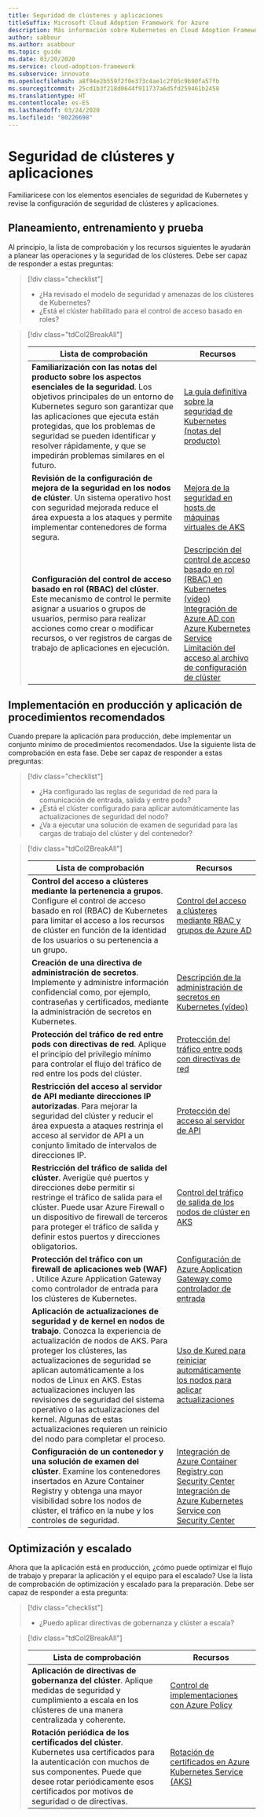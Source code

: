 ```yaml
---
title: Seguridad de clústeres y aplicaciones
titleSuffix: Microsoft Cloud Adoption Framework for Azure
description: Más información sobre Kubernetes en Cloud Adoption Framework para la seguridad de clústeres y aplicaciones.
author: sabbour
ms.author: asabbour
ms.topic: guide
ms.date: 03/20/2020
ms.service: cloud-adoption-framework
ms.subservice: innovate
ms.openlocfilehash: a8f94e2b559f2f0e373c4ae1c2f05c9b90fa57fb
ms.sourcegitcommit: 25cd1b3f218d0644f911737a6d5fd259461b2458
ms.translationtype: HT
ms.contentlocale: es-ES
ms.lasthandoff: 03/24/2020
ms.locfileid: "80226698"
---
```

# <a name="cluster-and-application-security"></a>Seguridad de clústeres y aplicaciones

Familiarícese con los elementos esenciales de seguridad de Kubernetes y revise la configuración de seguridad de clústeres y aplicaciones.

## <a name="plan-train-and-proof"></a>Planeamiento, entrenamiento y prueba

Al principio, la lista de comprobación y los recursos siguientes le ayudarán a planear las operaciones y la seguridad de los clústeres. Debe ser capaz de responder a estas preguntas:

> [!div class="checklist"]
>
> - ¿Ha revisado el modelo de seguridad y amenazas de los clústeres de Kubernetes?
> - ¿Está el clúster habilitado para el control de acceso basado en roles?

<!-- markdownlint-disable MD033 -->

> [!div class="tdCol2BreakAll"]
>
> | Lista de comprobación  | Recursos |
> |------------------------------------------------------------------|-----------------------------------------------------------------|
> | **Familiarización con las notas del producto sobre los aspectos esenciales de la seguridad**. Los objetivos principales de un entorno de Kubernetes seguro son garantizar que las aplicaciones que ejecuta están protegidas, que los problemas de seguridad se pueden identificar y resolver rápidamente, y que se impedirán problemas similares en el futuro. | [La guía definitiva sobre la seguridad de Kubernetes (notas del producto)](https://clouddamcdnprodep.azureedge.net/gdc/gdc8LXmoZ/original)     |
> | **Revisión de la configuración de mejora de la seguridad en los nodos de clúster**. Un sistema operativo host con seguridad mejorada reduce el área expuesta a los ataques y permite implementar contenedores de forma segura. | [Mejora de la seguridad en hosts de máquinas virtuales de AKS](https://docs.microsoft.com/azure/aks/security-hardened-vm-host-image)     |
> | **Configuración del control de acceso basado en rol (RBAC) del clúster**. Este mecanismo de control le permite asignar a usuarios o grupos de usuarios, permiso para realizar acciones como crear o modificar recursos, o ver registros de cargas de trabajo de aplicaciones en ejecución. | [Descripción del control de acceso basado en rol (RBAC) en Kubernetes (vídeo)](https://www.youtube.com/watch?v=G3R24JSlGjY&list=PLLasX02E8BPCrIhFrc_ZiINhbRkYMKdPT&index=12) <br/> [Integración de Azure AD con Azure Kubernetes Service](https://docs.microsoft.com/azure/aks/azure-ad-integration) <br/> [Limitación del acceso al archivo de configuración de clúster](https://docs.microsoft.com/azure/aks/control-kubeconfig-access)   |

## <a name="deploy-to-production-and-apply-best-practices"></a>Implementación en producción y aplicación de procedimientos recomendados

Cuando prepare la aplicación para producción, debe implementar un conjunto mínimo de procedimientos recomendados. Use la siguiente lista de comprobación en esta fase. Debe ser capaz de responder a estas preguntas:

> [!div class="checklist"]
>
> - ¿Ha configurado las reglas de seguridad de red para la comunicación de entrada, salida y entre pods?
> - ¿Está el clúster configurado para aplicar automáticamente las actualizaciones de seguridad del nodo?
> - ¿Va a ejecutar una solución de examen de seguridad para las cargas de trabajo del clúster y del contenedor?

<!-- markdownlint-disable MD033 -->

> [!div class="tdCol2BreakAll"]
>
> | Lista de comprobación  | Recursos |
> |------------------------------------------------------------------|-----------------------------------------------------------------|
> | **Control del acceso a clústeres mediante la pertenencia a grupos**. Configure el control de acceso basado en rol (RBAC) de Kubernetes para limitar el acceso a los recursos de clúster en función de la identidad de los usuarios o su pertenencia a un grupo. | [Control del acceso a clústeres mediante RBAC y grupos de Azure AD](https://docs.microsoft.com/azure/aks/azure-ad-rbac)    |
> | **Creación de una directiva de administración de secretos**. Implemente y administre información confidencial como, por ejemplo, contraseñas y certificados, mediante la administración de secretos en Kubernetes. | [Descripción de la administración de secretos en Kubernetes (vídeo)](https://www.youtube.com/watch?v=KmhM33j5WYk&list=PLLasX02E8BPCrIhFrc_ZiINhbRkYMKdPT&index=10) |
> | **Protección del tráfico de red entre pods con directivas de red**. Aplique el principio del privilegio mínimo para controlar el flujo del tráfico de red entre los pods del clúster. | [Protección del tráfico entre pods con directivas de red](https://docs.microsoft.com/azure/aks/use-network-policies) |
> | **Restricción del acceso al servidor de API mediante direcciones IP autorizadas**. Para mejorar la seguridad del clúster y reducir el área expuesta a ataques restrinja el acceso al servidor de API a un conjunto limitado de intervalos de direcciones IP. | [Protección del acceso al servidor de API](https://docs.microsoft.com/azure/aks/api-server-authorized-ip-ranges) |
> | **Restricción del tráfico de salida del clúster**. Averigüe qué puertos y direcciones debe permitir si restringe el tráfico de salida para el clúster. Puede usar Azure Firewall o un dispositivo de firewall de terceros para proteger el tráfico de salida y definir estos puertos y direcciones obligatorios. | [Control del tráfico de salida de los nodos de clúster en AKS](https://docs.microsoft.com/azure/aks/limit-egress-traffic) |
> | **Protección del tráfico con un firewall de aplicaciones web (WAF)** . Utilice Azure Application Gateway como controlador de entrada para los clústeres de Kubernetes.  | [Configuración de Azure Application Gateway como controlador de entrada](https://docs.microsoft.com/azure/application-gateway/ingress-controller-overview)    |
> | **Aplicación de actualizaciones de seguridad y de kernel en nodos de trabajo**. Conozca la experiencia de actualización de nodos de AKS. Para proteger los clústeres, las actualizaciones de seguridad se aplican automáticamente a los nodos de Linux en AKS. Estas actualizaciones incluyen las revisiones de seguridad del sistema operativo o las actualizaciones del kernel. Algunas de estas actualizaciones requieren un reinicio del nodo para completar el proceso. | [Uso de Kured para reiniciar automáticamente los nodos para aplicar actualizaciones](https://docs.microsoft.com/azure/aks/node-updates-kured) |
> | **Configuración de un contenedor y una solución de examen del clúster**. Examine los contenedores insertados en Azure Container Registry y obtenga una mayor visibilidad sobre los nodos de clúster, el tráfico en la nube y los controles de seguridad. | [Integración de Azure Container Registry con Security Center](https://docs.microsoft.com/azure/security-center/azure-container-registry-integration) <br/> [Integración de Azure Kubernetes Service con Security Center](https://docs.microsoft.com/azure/security-center/azure-kubernetes-service-integration)  |

## <a name="optimize-and-scale"></a>Optimización y escalado

Ahora que la aplicación está en producción, ¿cómo puede optimizar el flujo de trabajo y preparar la aplicación y el equipo para el escalado? Use la lista de comprobación de optimización y escalado para la preparación. Debe ser capaz de responder a esta pregunta:

> [!div class="checklist"]
>
> - ¿Puedo aplicar directivas de gobernanza y clúster a escala?

<!-- markdownlint-disable MD033 -->

> [!div class="tdCol2BreakAll"]
>
> | Lista de comprobación  | Recursos |
> |------------------------------------------------------------------|-----------------------------------------------------------------|
> | **Aplicación de directivas de gobernanza del clúster**. Aplique medidas de seguridad y cumplimiento a escala en los clústeres de una manera centralizada y coherente. | [Control de implementaciones con Azure Policy](https://docs.microsoft.com/azure/governance/policy/concepts/rego-for-aks)    |
> | **Rotación periódica de los certificados del clúster**. Kubernetes usa certificados para la autenticación con muchos de sus componentes. Puede que desee rotar periódicamente esos certificados por motivos de seguridad o de directivas. | [Rotación de certificados en Azure Kubernetes Service (AKS)](https://docs.microsoft.com/azure/aks/certificate-rotation)    |
